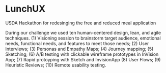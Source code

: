 # LunchUX
USDA Hackathon for redesinging the free and reduced meal application

During our challenge we used ten human-centered design, lean, and agile techniques. (1) Visioning session to brainstorm target audience, emotional needs, functional needs, and features to meet those needs; (2) User Interviews; (3) Personas and Empathy Maps; (4) Journey mapping; (5) Sketching; (6) A/B testing with clickable wireframe prototypes in InVision App; (7) Rapid protoyping with Sketch and InvisionApp (8) User Flows; (9) Heuristic Reviews; (10) Remote usability testing. 
